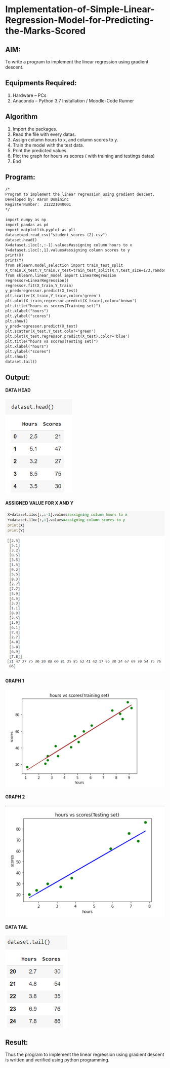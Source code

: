 # Implementation-of-Simple-Linear-Regression-Model-for-Predicting-the-Marks-Scored

## AIM:
To write a program to implement the linear regression using gradient descent.

## Equipments Required:
1. Hardware – PCs
2. Anaconda – Python 3.7 Installation / Moodle-Code Runner

## Algorithm
1. Import the packages.
2. Read the file with every datas.
3. Assign column hours to x, and column scores to y.
4. Train the model with the test data.
5. Print the predicted values.
6. Plot the graph for hours vs scores ( with training and testings datas)
7. End

## Program:
```
/*
Program to implement the linear regression using gradient descent.
Developed by: Aaron Domininc
RegisterNumber:  212221040001
*/

import numpy as np
import pandas as pd
import matplotlib.pyplot as plt
dataset=pd.read_csv("student_scores (2).csv")
dataset.head()
X=dataset.iloc[:,:-1].values#assigning column hours to x 
Y=dataset.iloc[:,1].values#assigning column scores to y
print(X)
print(Y)
from sklearn.model_selection import train_test_split
X_train,X_test,Y_train,Y_test=train_test_split(X,Y,test_size=1/3,random_state=0)
from sklearn.linear_model import LinearRegression
regressor=LinearRegression()
regressor.fit(X_train,Y_train)
y_pred=regressor.predict(X_test)
plt.scatter(X_train,Y_train,color='green')
plt.plot(X_train,regressor.predict(X_train),color='brown')
plt.title("hours vs scores(Training set)")
plt.xlabel("hours")
plt.ylabel("scores")
plt.show()
y_pred=regressor.predict(X_test)
plt.scatter(X_test,Y_test,color='green')
plt.plot(X_test,regressor.predict(X_test),color='blue')
plt.title("hours vs scores(Testing set)")
plt.xlabel("hours")
plt.ylabel("scores")
plt.show()
dataset.tail()

```

## Output:
#### DATA HEAD
![linear regression using gradient descent](https://github.com/vijayganeshn96/Implementation-of-Linear-Regression-Using-Gradient-Descent/blob/main/data%20head.png)
#### ASSIGNED VALUE FOR X AND Y
![linear regression using gradient descent](https://github.com/vijayganeshn96/Implementation-of-Linear-Regression-Using-Gradient-Descent/blob/main/assign.png)
#### GRAPH 1
![linear regression using gradient descent](https://github.com/vijayganeshn96/Implementation-of-Linear-Regression-Using-Gradient-Descent/blob/main/graph%201.png)
#### GRAPH 2
![linear regression using gradient descent](https://github.com/vijayganeshn96/Implementation-of-Linear-Regression-Using-Gradient-Descent/blob/main/graph%202.png)
#### DATA TAIL
![linear regression using gradient descent](https://github.com/vijayganeshn96/Implementation-of-Linear-Regression-Using-Gradient-Descent/blob/main/data%20tail.png)

## Result:
Thus the program to implement the linear regression using gradient descent is written and verified using python programming.
